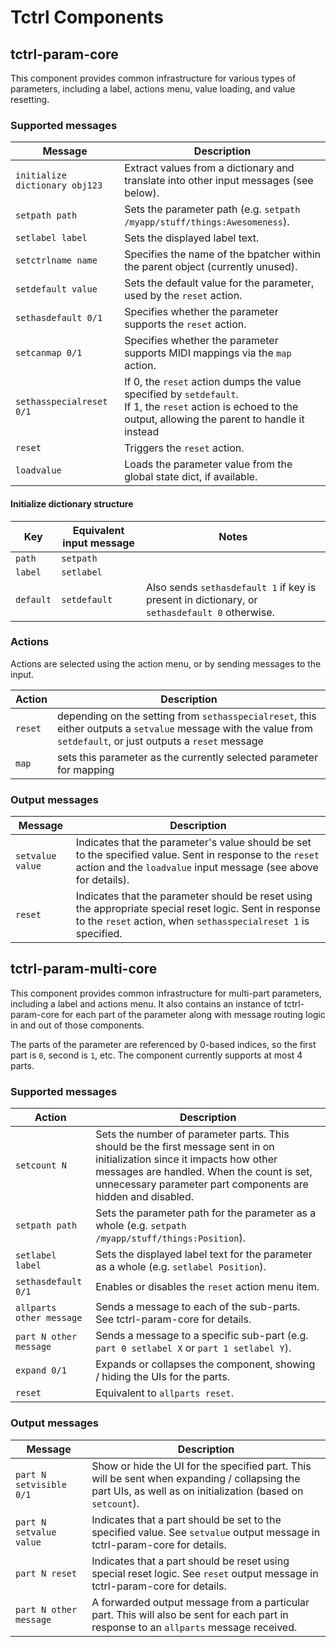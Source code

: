 # Tctrl Components

## tctrl-param-core
This component provides common infrastructure for various types of parameters, including a label, actions menu, value
loading, and value resetting.

### Supported messages

| Message | Description |
| ------- | ----------- |
| `initialize dictionary obj123` | Extract values from a dictionary and translate into other input messages (see below).
| `setpath path` | Sets the parameter path (e.g. `setpath /myapp/stuff/things:Awesomeness`).
| `setlabel label` | Sets the displayed label text.
| `setctrlname name` | Specifies the name of the bpatcher within the parent object (currently unused).
| `setdefault value` | Sets the default value for the parameter, used by the `reset` action.
| `sethasdefault 0/1` | Specifies whether the parameter supports the `reset` action.
| `setcanmap 0/1` | Specifies whether the parameter supports MIDI mappings via the `map` action.
| `sethasspecialreset 0/1` | If 0, the `reset` action dumps the value specified by `setdefault`.<br> If 1, the `reset` action is echoed to the output, allowing the parent to handle it instead
| `reset` | Triggers the `reset` action.
| `loadvalue` | Loads the parameter value from the global state dict, if available.

#### Initialize dictionary structure
| Key | Equivalent input message | Notes |
| --- | ------------------------ | ----------- |
| `path` | `setpath` |
| `label` | `setlabel` |
| `default` | `setdefault` | Also sends `sethasdefault 1` if key is present in dictionary, or `sethasdefault 0` otherwise.

### Actions
Actions are selected using the action menu, or by sending messages to the input.

| Action | Description |
| ------ | ----------- |
| `reset` | depending on the setting from `sethasspecialreset`, this either outputs a `setvalue` message with the value from `setdefault`, or just outputs a `reset` message
| `map` | sets this parameter as the currently selected parameter for mapping

### Output messages
| Message | Description |
| ------- | ----------- |
| `setvalue value` | Indicates that the parameter's value should be set to the specified value. Sent in response to the `reset` action and the `loadvalue` input message (see above for details).
| `reset` | Indicates that the parameter should be reset using the appropriate special reset logic. Sent in response to the `reset` action, when `sethasspecialreset 1` is specified.

## tctrl-param-multi-core
This component provides common infrastructure for multi-part parameters, including a label and actions menu. It also
contains an instance of tctrl-param-core for each part of the parameter along with message routing logic in and out of
those components.

The parts of the parameter are referenced by 0-based indices, so the first part is `0`, second is `1`, etc. The
component currently supports at most 4 parts.

### Supported messages

| Action | Description |
| ------ | ----------- |
| `setcount N` | Sets the number of parameter parts. This should be the first message sent in on initialization since it impacts how other messages are handled. When the count is set, unnecessary parameter part components are hidden and disabled.
| `setpath path` | Sets the parameter path for the parameter as a whole (e.g. `setpath /myapp/stuff/things:Position`).
| `setlabel label` | Sets the displayed label text for the parameter as a whole (e.g. `setlabel Position`).
| `sethasdefault 0/1` | Enables or disables the `reset` action menu item.
| `allparts other message` | Sends a message to each of the sub-parts. See tctrl-param-core for details.
| `part N other message` | Sends a message to a specific sub-part (e.g. `part 0 setlabel X` or `part 1 setlabel Y`).
| `expand 0/1` | Expands or collapses the component, showing / hiding the UIs for the parts.
| `reset` | Equivalent to `allparts reset`.

### Output messages
| Message | Description |
| ------- | ----------- |
| `part N setvisible 0/1` | Show or hide the UI for the specified part. This will be sent when expanding / collapsing the part UIs, as well as on initialization (based on `setcount`).
| `part N setvalue value` | Indicates that a part should be set to the specified value. See `setvalue` output message in tctrl-param-core for details.
| `part N reset` | Indicates that a part should be reset using special reset logic. See `reset` output message in tctrl-param-core for details.
| `part N other message` | A forwarded output message from a particular part. This will also be sent for each part in response to an `allparts` message received.
